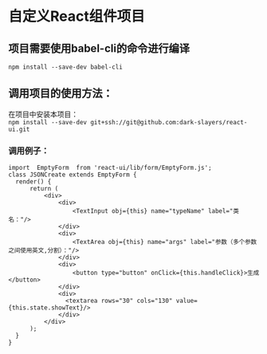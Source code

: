 # 自定义React组件项目

## 项目需要使用babel-cli的命令进行编译
`npm install --save-dev babel-cli`

## 调用项目的使用方法：
在项目中安装本项目：<br>
`npm install --save-dev git+ssh://git@github.com:dark-slayers/react-ui.git`
### 调用例子：
```
import  EmptyForm  from 'react-ui/lib/form/EmptyForm.js';
class JSONCreate extends EmptyForm {
  render() {
      return (
          <div>
              <div>
                  <TextInput obj={this} name="typeName" label="类名："/>
              </div>
              <div>
                  <TextArea obj={this} name="args" label="参数（多个参数之间使用英文,分割）："/>
              </div>
              <div>
                  <button type="button" onClick={this.handleClick}>生成</button>
              </div>
              <div>
                <textarea rows="30" cols="130" value={this.state.showText}/>
              </div>
          </div>
      );
  }
}
```
